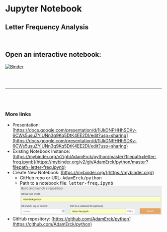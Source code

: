 # Jupyter Notebook 
## Letter Frequency Analysis

<br>

## Open an interactive notebook:   

[![Binder](https://mybinder.org/badge.svg)](https://mybinder.org/v2/gh/AdamErck/python/master?filepath=letter-freq.ipynb)

<br><br>
<hr>
<br><br>

### More links
* Presentation: [https://docs.google.com/presentation/d/1IJkDNPHHhSDKv-6CWs5usuZYiUNn3q9Kq5DtK4EE2DI/edit?usp=sharing](https://docs.google.com/presentation/d/1IJkDNPHHhSDKv-6CWs5usuZYiUNn3q9Kq5DtK4EE2DI/edit?usp=sharing)
* Existing Notebook Instance: [https://mybinder.org/v2/gh/AdamErck/python/master?filepath=letter-freq.ipynb](https://mybinder.org/v2/gh/AdamErck/python/master?filepath=letter-freq.ipynb)
* Create New Notebook: [https://mybinder.org/](https://mybinder.org/)
    * GitHub repo or URL: <kbd>AdamErck/python</kbd>
    * Path to a notebook file: <kbd>letter-freq.ipynb</kbd>   
    ![MyBinder.org](mybinder.png)
* GitHub repository: [https://github.com/AdamErck/python](https://github.com/AdamErck/python)

